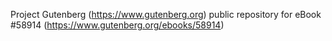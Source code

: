 Project Gutenberg (https://www.gutenberg.org) public repository for
eBook #58914 (https://www.gutenberg.org/ebooks/58914)
